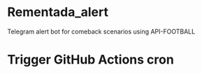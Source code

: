 # Rementada_alert
Telegram alert bot for comeback scenarios using API-FOOTBALL
# Trigger GitHub Actions cron
